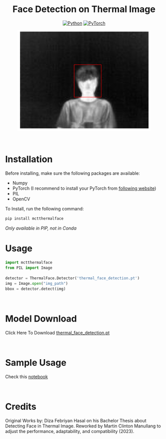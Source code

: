 <div align="center">

# Face Detection on Thermal Image
<a href="https://www.python.org/"><img alt="Python" src="https://img.shields.io/badge/-Python 3.7+-blue?style=for-the-badge&logo=python&logoColor=white"></a>
<a href="https://pytorch.org/get-started/locally/"><img alt="PyTorch" src="https://img.shields.io/badge/-PyTorch 1.8+-ee4c2c?style=for-the-badge&logo=pytorch&logoColor=white"></a>

![Sample](https://raw.githubusercontent.com/mctosima/MCTThermalFace/master/sample.png)

<br>
</div>

# Installation

Before installing, make sure the following packages are available:
- Numpy
- PyTorch (I recommend to install your PyTorch from [following website](https://pytorch.org/))
- PIL
- OpenCV

To Install, run the following command:
```bash
pip install mctthermalface
```

*Only available in PIP, not in Conda*

# Usage
```python
import mctthermalface
from PIL import Image

detector = ThermalFace.Detector('thermal_face_detection.pt')
img = Image.open("img_path")
bbox = detector.detect(img)
```

<br>

# Model Download
Click Here To Download [thermal_face_detection.pt](https://github.com/mctosima/MCTThermalFace/blob/master/thermal_face_detection.pt)

<br>

# Sample Usage
Check this [notebook](https://github.com/mctosima/MCTThermalFace/blob/master/how_to_use.ipynb)

<br>

# Credits
Original Works by: Diza Febriyan Hasal on his Bachelor Thesis about Detecting Face in Thermal Image. Reworked by Martin Clinton Manullang to adjust the performance, adaptability, and compatibility (2023). 